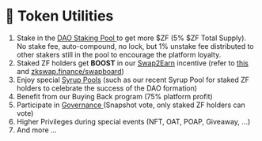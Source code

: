# 🔆 Token Utilities

1. Stake in the [DAO Staking Pool ](https://zkswap.finance/earn/staking)to get more $ZF (5% $ZF Total Supply). No stake fee, auto-compound, no lock, but 1% unstake fee distributed to other stakers still in the pool to encourage the platform loyalty.
2. Staked ZF holders get **BOOST** in our [Swap2Earn](../highlights/swap2earn.md) incentive (refer to [this](../highlights/swap2earn.md) and  [zkswap.finance/swapboard](https://zkswap.finance/swapboard))
3. Enjoy special [Syrup Pools](https://zkswap.finance/earn/staking) (such as our recent Syrup Pool for staked ZF holders to celebrate the success of the DAO formation)&#x20;
4. Benefit from our Buying Back program (75% platform profit)&#x20;
5. Participate in [Governance ](https://vote.zkswap.finance/#/)(Snapshot vote, only staked ZF holders can vote)&#x20;
6. Higher Privileges during special events (NFT, OAT, POAP, Giveaway, ...)
7. And more ...
